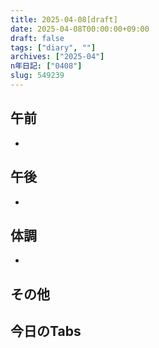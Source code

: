 ```yaml
---
title: 2025-04-08[draft]
date: 2025-04-08T00:00:00+09:00
draft: false
tags: ["diary", ""]
archives: ["2025-04"]
n年日記: ["0408"]
slug: 549239
---
```

## 午前
- 
## 午後
- 
## 体調
- 
## その他
## 今日のTabs